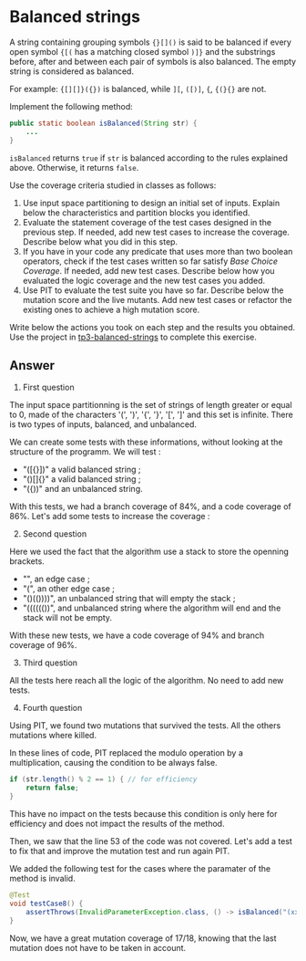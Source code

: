 # Balanced strings

A string containing grouping symbols `{}[]()` is said to be balanced if every open symbol `{[(` has a matching closed symbol `)]}` and the substrings before, after and between each pair of symbols is also balanced. The empty string is considered as balanced.

For example: `{[][]}({})` is balanced, while `][`, `([)]`, `{`, `{(}{}` are not.

Implement the following method:

```java
public static boolean isBalanced(String str) {
    ...
}
```

`isBalanced` returns `true` if `str` is balanced according to the rules explained above. Otherwise, it returns `false`.

Use the coverage criteria studied in classes as follows:

1. Use input space partitioning to design an initial set of inputs. Explain below the characteristics and partition blocks you identified.
2. Evaluate the statement coverage of the test cases designed in the previous step. If needed, add new test cases to increase the coverage. Describe below what you did in this step.
3. If you have in your code any predicate that uses more than two boolean operators, check if the test cases written so far satisfy *Base Choice Coverage*. If needed, add new test cases. Describe below how you evaluated the logic coverage and the new test cases you added.
4. Use PIT to evaluate the test suite you have so far. Describe below the mutation score and the live mutants. Add new test cases or refactor the existing ones to achieve a high mutation score.

Write below the actions you took on each step and the results you obtained.
Use the project in [tp3-balanced-strings](../code/tp3-balanced-strings) to complete this exercise.

## Answer

1. First question

The input space partitionning is the set of strings of length greater or equal to 0, made of the characters '(', ')', '{', '}', '[', ']' and this set is infinite. There is two types of inputs, balanced, and unbalanced.

We can create some tests with these informations, without looking at the structure of the programm. We will test :
- "([{}])" a valid balanced string ;
- "()[]{}" a valid balanced string ;
- "({))" and an unbalanced string.

With this tests, we had a branch coverage of 84%, and a code coverage of 86%. Let's add some tests to increase the coverage :

2. Second question

Here we used the fact that the algorithm use a stack to store the openning brackets. 

- "", an edge case ;
- "(", an other edge case ;
- "()(())))", an unbalanced string that will empty the stack ;
- "(((((())", and unbalanced string where the algorithm will end and the stack will not be empty.

With these new tests, we have a code coverage of 94% and branch coverage of 96%. 

3. Third question

All the tests here reach all the logic of the algorithm. No need to add new tests. 


4. Fourth question

Using PIT, we found two mutations that survived the tests. All the others mutations where killed.

In these lines of code, PIT replaced the modulo operation by a multiplication, causing the condition to be always false. 

```java
if (str.length() % 2 == 1) { // for efficiency
    return false;
}
```

This have no impact on the tests because this condition is only here for efficiency and does not impact the results of the method. 

Then, we saw that the line 53 of the code was not covered. Let's add a test to fix that and improve the mutation test and run again PIT. 

We added the following test for the cases where the paramater of the method is invalid.

```java 
@Test
void testCase8() {
    assertThrows(InvalidParameterException.class, () -> isBalanced("(xx)"));
}
```

Now, we have a great mutation coverage of 17/18, knowing that the last mutation does not have to be taken in account. 

